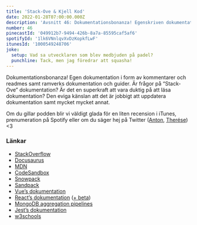 ```yaml
---
title: 'Stack-Ove & Kjell Kod'
date: 2022-01-28T07:00:00.000Z
description: 'Avsnitt 46: Dokumentationsbonanza! Egenskriven dokumentation, ramverks dokumentation, Stack-Ove och mycket mer.'
number: 46
pinecastId: '049912b7-9494-426b-8a7a-85595caf5af6'
spotifyId: '1lk6VNnlqvXvDzKopkfLwF'
itunesId: '1000549248706'
joke:
  setup: Vad sa utvecklaren som blev medbjuden på padel?
  punchline: Tack, men jag föredrar att squasha!
---
```


Dokumentationsbonanza! Egen dokumentation i form av kommentarer och readmes samt ramverks dokumentation och guider. Är frågor på “Stack-Ove” dokumentation? Är det en superkraft att vara duktig på att läsa dokumentation? Den eviga känslan att det är jobbigt att uppdatera dokumentation samt mycket mycket annat.

Om du gillar podden blir vi väldigt glada för en liten recension i iTunes, prenumeration på Spotify eller om du säger hej på Twitter ([Anton](https://twitter.com/Awnton), [Therése](https://twitter.com/tkomstadius)) <3

### Länkar

- [StackOverflow](https://stackoverflow.com)
- [Docusaurus](https://docusaurus.io)
- [MDN](https://developer.mozilla.org/en-US/)
- [CodeSandbox](https://codesandbox.io)
- [Snowpack](https://www.snowpack.dev)
- [Sandpack](https://sandpack.codesandbox.io)
- [Vue’s dokumentation](https://v3.vuejs.org/guide/introduction.html)
- [React’s dokumentation](https://reactjs.org/docs/getting-started.html) ([+ beta](https://beta.reactjs.org))
- [MongoDB aggregation pipelines](https://docs.mongodb.com/manual/core/aggregation-pipeline/)
- [Jest’s dokumentation](https://jestjs.io/docs/getting-started)
- [w3schools](https://www.w3schools.com)

